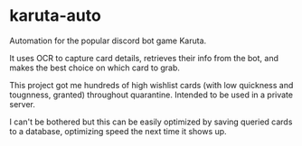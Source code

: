# karuta-auto
Automation for the popular discord bot game Karuta.

It uses OCR to capture card details, retrieves their info from the bot, and makes the best choice on which card to grab.

This project got me hundreds of high wishlist cards (with low quickness and tougnness, granted) throughout quarantine. Intended to be used in a private server.

I can't be bothered but this can be easily optimized by saving queried cards to a database, optimizing speed the next time it shows up.
